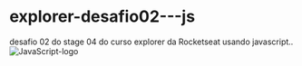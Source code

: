 # explorer-desafio02---js
desafio 02 do stage 04 do curso explorer da Rocketseat usando javascript..
![JavaScript-logo](https://github.com/dantascrispim/explorer-desafio02---js/assets/114705745/243fd7b7-8987-40ae-b1ab-2bc099e3d08a)
